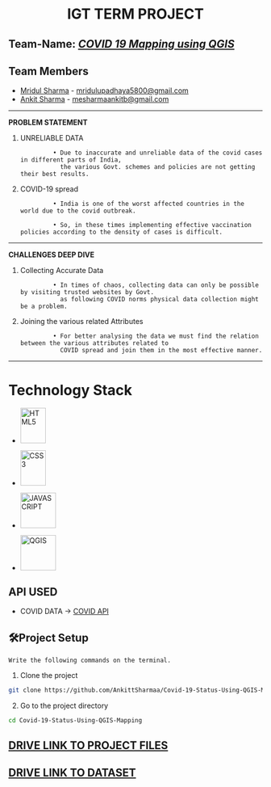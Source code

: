 
 <h1 align="center">IGT TERM PROJECT</h1>


##           Team-Name:  <u>*COVID 19 Mapping using QGIS*</u>

##           Team Members

* [Mridul Sharma](https://github.com/Mridulsharma01) - mridulupadhaya5800@gmail.com
* [Ankit Sharma](https://github.com/AnkittSharmaa) - mesharmaankitb@gmail.com
---




**PROBLEM STATEMENT**

1. UNRELIABLE DATA

                • Due to inaccurate and unreliable data of the covid cases in different parts of India,
                  the various Govt. schemes and policies are not getting their best results. 


2. COVID-19 spread

                • India is one of the worst affected countries in the world due to the covid outbreak.
                
                • So, in these times implementing effective vaccination policies according to the density of cases is difficult.

---

**CHALLENGES DEEP DIVE**
1. Collecting Accurate Data

                • In times of chaos, collecting data can only be possible by visiting trusted websites by Govt.
                  as following COVID norms physical data collection might be a problem.



2. Joining the various related Attributes


                • For better analysing the data we must find the relation between the various attributes related to 
                  COVID spread and join them in the most effective manner.


---
# Technology Stack


+ <a href="https://www.w3.org/TR/html5/" title="HTML5"><img src="https://github.com/get-icon/geticon/raw/master/icons/html-5.svg" alt="HTML5" width="50px" height="70px"></a>
+ <a href="https://www.w3.org/TR/CSS/" title="CSS3"><img src="https://github.com/get-icon/geticon/raw/master/icons/css-3.svg" alt="CSS3" width="50px" height="70px"></a>
                
+ <a href="https://www.javascript.com/" title="JAVASCRIPT"><img src="https://raw.githubusercontent.com/get-icon/geticon/master/icons/javascript.svg" alt="JAVASCRIPT" width="70px" height="70px"></a>
+ <a href="https://imgbb.com/"><img src="https://i.ibb.co/vjYgvf4/image.png" alt="QGIS" border="0" width="70px" height="70px"></a>

## API USED 
+ COVID DATA -> [COVID API](https://pomber.github.io/covid19/timeseries.json)

## 🛠️Project Setup

`Write the following commands on the terminal.`


1. Clone the project

```bash
git clone https://github.com/AnkittSharmaa/Covid-19-Status-Using-QGIS-Mapping.git
```

2. Go to the project directory

```bash
cd Covid-19-Status-Using-QGIS-Mapping
```



## [DRIVE LINK TO PROJECT FILES](https://drive.google.com/drive/folders/1aGY9vS9CXipKua8BYWrbeqBMAyuQn6bY?usp=sharing)
## [DRIVE LINK TO DATASET](https://drive.google.com/drive/folders/1MDRdrPMWZ8h3Inbb6xOeYylk4geWz6MA?usp=sharing)


